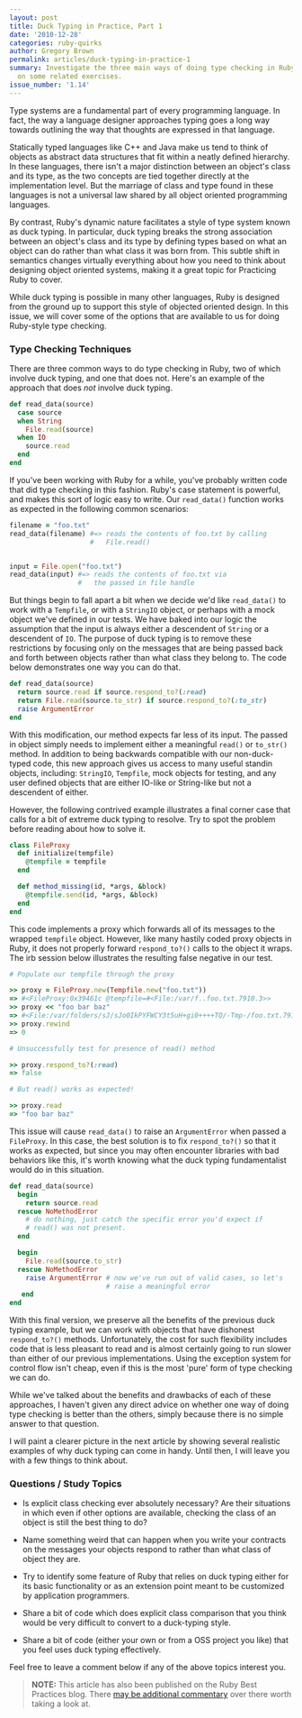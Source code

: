 ```yaml
---
layout: post
title: Duck Typing in Practice, Part 1
date: '2010-12-28'
categories: ruby-quirks
author: Gregory Brown
permalink: articles/duck-typing-in-practice-1
summary: Investigate the three main ways of doing type checking in Ruby, then work
  on some related exercises.
issue_number: '1.14'
---
```


Type systems are a fundamental part of every programming language. In fact, the way a language designer approaches typing goes a long way towards outlining the way that thoughts are expressed in that language.

Statically typed languages like C++ and Java make us tend to think of objects as abstract data structures that fit within a neatly defined hierarchy. In these languages, there isn't a major distinction between an object's class and its type, as the two concepts are tied together directly at the implementation level. But the marriage of class and type found in these languages is not a universal law shared by all object oriented programming languages.

By contrast, Ruby's dynamic nature facilitates a style of type system known as duck typing. In particular, duck typing breaks the strong association between an object's class and its type by defining types based on what an object can do rather than what class it was born from. This subtle shift in semantics changes virtually everything about how you need to think about designing object oriented systems, making it a great topic for Practicing Ruby to cover.

While duck typing is possible in many other languages, Ruby is designed from the ground up to support this style of objected oriented design. In this issue, we will cover some of the options that are available to us for doing Ruby-style type checking. 

### Type Checking Techniques

There are three common ways to do type checking in Ruby, two of which involve
duck typing, and one that does not. Here's an example of the approach 
that does *not* involve duck typing.

```ruby
def read_data(source)
  case source
  when String
    File.read(source)
  when IO
    source.read
  end
end
```

If you've been working with Ruby for a while, you've probably written code that
did type checking in this fashion. Ruby's case statement is powerful, and
makes this sort of logic easy to write. Our `read_data()` function works as
expected in the following common scenarios:

```ruby
filename = "foo.txt"
read_data(filename) #=> reads the contents of foo.txt by calling 
                    #   File.read()


input = File.open("foo.txt")
read_data(input) #=> reads the contents of foo.txt via 
                 #   the passed in file handle
```
  
But things begin to fall apart a bit when we decide we'd like `read_data()` to
work with a `Tempfile`, or with a `StringIO` object, or perhaps with a mock
object we've defined in our tests. We have baked into our logic the assumption that the input is always either a descendent of `String` or a descendent of `IO`. The purpose of duck typing is to remove these restrictions by focusing only on the messages that are being passed back and forth between objects rather than what class they belong to. The code below demonstrates one way you can do that.

```ruby
def read_data(source)
  return source.read if source.respond_to?(:read)
  return File.read(source.to_str) if source.respond_to?(:to_str)
  raise ArgumentError
end
```

With this modification, our method expects far less of its input. The passed in
object simply needs to implement either a meaningful `read()` or `to_str()`
method. In addition to being backwards compatible with our non-duck-typed code,
this new approach gives us access to many useful standin objects, including: `StringIO`, `Tempfile`, mock objects for testing, and any user defined objects that are either IO-like or String-like but not a descendent of either.

However, the following contrived example illustrates a final corner case that calls for a bit of extreme duck typing to resolve. Try to spot the problem before reading about how to solve it.

```ruby
class FileProxy
  def initialize(tempfile)
    @tempfile = tempfile
  end

  def method_missing(id, *args, &block)
    @tempfile.send(id, *args, &block)
  end
end
```

This code implements a proxy which forwards all of its messages to the wrapped `tempfile` object. However, like many hastily coded proxy objects in Ruby, it does not properly forward `respond_to?()` calls to the object it wraps. The irb session below illustrates the resulting false negative in our test.

```ruby
# Populate our tempfile through the proxy

>> proxy = FileProxy.new(Tempfile.new("foo.txt"))
=> #<FileProxy:0x39461c @tempfile=#<File:/var/f..foo.txt.7910.3>>
>> proxy << "foo bar baz"
=> #<File:/var/folders/sJ/sJo0IkPYFWCY3t5uH+gi0++++TQ/-Tmp-/foo.txt.7910.3>
>> proxy.rewind
=> 0

# Unsuccessfully test for presence of read() method

>> proxy.respond_to?(:read)
=> false

# But read() works as expected!

>> proxy.read
=> "foo bar baz"
```

This issue will cause `read_data()` to raise an `ArgumentError` when passed a `FileProxy`. In this case, the best solution is to fix `respond_to?()` so that it works as expected, but since you may often encounter libraries with bad behaviors like this, it's worth knowing what the duck typing fundamentalist would do in this situation.

```ruby
def read_data(source)
  begin 
    return source.read 
  rescue NoMethodError
    # do nothing, just catch the specific error you'd expect if
    # read() was not present.
  end

  begin
    File.read(source.to_str)
  rescue NoMethodError
    raise ArgumentError # now we've run out of valid cases, so let's
                        # raise a meaningful error
   end
end
```

With this final version, we preserve all the benefits of the previous duck
typing example, but we can work with objects that have dishonest `respond_to?()`
methods. Unfortunately, the cost for such flexibility includes code that is less
pleasant to read and is almost certainly going to run slower than either of our
previous implementations. Using the exception system for control flow isn't cheap, 
even if this is the most 'pure' form of type checking we can do.

While we've talked about the benefits and drawbacks of each of these approaches, I haven't given any direct advice on whether one way of doing type checking is better than the others, simply because there is no simple answer to that question.

I will paint a clearer picture in the next article by showing several
realistic examples of why duck typing can come in handy. Until then, I will
leave you with a few things to think about.

### Questions / Study Topics

* Is explicit class checking ever absolutely necessary? Are their situations in which even if other options are available, checking the class of an object is still the best thing to do?

* Name something weird that can happen when you write your contracts on the messages your objects respond to rather than what class of object they are.

* Try to identify some feature of Ruby that relies on duck typing either for its basic functionality or as an extension point meant to be customized by application programmers.

* Share a bit of code which does explicit class comparison that you think would be very difficult to convert to a duck-typing style.

* Share a bit of code (either your own or from a OSS project you like) that you feel uses duck typing effectively.

Feel free to leave a comment below if any of the above topics interest you.

  
> **NOTE:** This article has also been published on the Ruby Best Practices blog. There [may be additional commentary](http://blog.rubybestpractices.com/posts/gregory/046-issue-14-duck-typing.html#disqus_thread) 
over there worth taking a look at.

